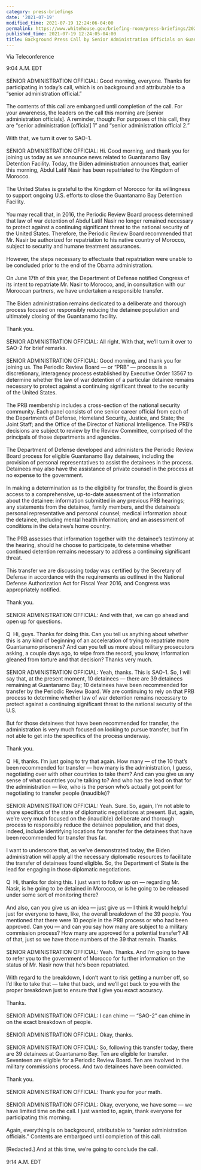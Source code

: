 ```yaml
---
category: press-briefings
date: '2021-07-19'
modified_time: 2021-07-19 12:24:06-04:00
permalink: https://www.whitehouse.gov/briefing-room/press-briefings/2021/07/19/background-press-call-by-senior-administration-officials-on-guantanamo-bay/
published_time: 2021-07-19 12:24:05-04:00
title: Background Press Call by Senior Administration Officials on Guantanamo Bay
---
```

 
Via Teleconference

9:04 A.M. EDT  
   
SENIOR ADMINISTRATION OFFICIAL: Good morning, everyone. Thanks for
participating in today’s call, which is on background and attributable
to a “senior administration official.”  
   
The contents of this call are embargoed until completion of the call.
For your awareness, the leaders on the call this morning are \[senior
administration officials\]. A reminder, though: For purposes of this
call, they are “senior administration \[official\] 1” and “senior
administration official 2.”  
   
With that, we turn it over to SAO-1.  
   
SENIOR ADMINISTRATION OFFICIAL: Hi. Good morning, and thank you for
joining us today as we announce news related to Guantanamo Bay Detention
Facility. Today, the Biden administration announces that, earlier this
morning, Abdul Latif Nasir has been repatriated to the Kingdom of
Morocco.  
   
The United States is grateful to the Kingdom of Morocco for its
willingness to support ongoing U.S. efforts to close the Guantanamo Bay
Detention Facility.  
   
You may recall that, in 2016, the Periodic Review Board process
determined that law of war detention of Abdul Latif Nasir no longer
remained necessary to protect against a continuing significant threat to
the national security of the United States. Therefore, the Periodic
Review Board recommended that Mr. Nasir be authorized for repatriation
to his native country of Morocco, subject to security and humane
treatment assurances.  
   
However, the steps necessary to effectuate that repatriation were unable
to be concluded prior to the end of the Obama administration.  
   
On June 17th of this year, the Department of Defense notified Congress
of its intent to repatriate Mr. Nasir to Morocco, and, in consultation
with our Moroccan partners, we have undertaken a responsible transfer.  
   
The Biden administration remains dedicated to a deliberate and thorough
process focused on responsibly reducing the detainee population and
ultimately closing of the Guantanamo facility.  
   
Thank you.  
   
SENIOR ADMINISTRATION OFFICIAL: All right. With that, we’ll turn it over
to SAO-2 for brief remarks.  
   
SENIOR ADMINISTRATION OFFICIAL: Good morning, and thank you for joining
us. The Periodic Review Board — or “PRB” — process is a discretionary,
interagency process established by Executive Order 13567 to determine
whether the law of war detention of a particular detainee remains
necessary to protect against a continuing significant threat to the
security of the United States.  
   
The PRB membership includes a cross-section of the national security
community. Each panel consists of one senior career official from each
of the Departments of Defense, Homeland Security, Justice, and State;
the Joint Staff; and the Office of the Director of National
Intelligence. The PRB’s decisions are subject to review by the Review
Committee, comprised of the principals of those departments and
agencies.  
   
The Department of Defense developed and administers the Periodic Review
Board process for eligible Guantanamo Bay detainees, including the
provision of personal representatives to assist the detainees in the
process. Detainees may also have the assistance of private counsel in
the process at no expense to the government.  
   
In making a determination as to the eligibility for transfer, the Board
is given access to a comprehensive, up-to-date assessment of the
information about the detainee: information submitted in any previous
PRB hearings; any statements from the detainee, family members, and the
detainee’s personal representative and personal counsel; medical
information about the detainee, including mental health information; and
an assessment of conditions in the detainee’s home country.  
   
The PRB assesses that information together with the detainee’s testimony
at the hearing, should he choose to participate, to determine whether
continued detention remains necessary to address a continuing
significant threat.  
   
This transfer we are discussing today was certified by the Secretary of
Defense in accordance with the requirements as outlined in the National
Defense Authorization Act for Fiscal Year 2016, and Congress was
appropriately notified.  
   
Thank you.  
   
SENIOR ADMINISTRATION OFFICIAL: And with that, we can go ahead and open
up for questions.  
   
Q  Hi, guys. Thanks for doing this. Can you tell us anything about
whether this is any kind of beginning of an acceleration of trying to
repatriate more Guantanamo prisoners? And can you tell us more about
military prosecutors asking, a couple days ago, to wipe from the record,
you know, information gleaned from torture and that decision? Thanks
very much.  
   
SENIOR ADMINISTRATION OFFICIAL: Yeah, thanks. This is SAO-1. So, I will
say that, at the present moment, 10 detainees — there are 39 detainees
remaining at Guantanamo Bay; 10 detainees have been recommended for
transfer by the Periodic Review Board. We are continuing to rely on that
PRB process to determine whether law of war detention remains necessary
to protect against a continuing significant threat to the national
security of the U.S.  
   
But for those detainees that have been recommended for transfer, the
administration is very much focused on looking to pursue transfer, but
I’m not able to get into the specifics of the process underway.  
   
Thank you.  
   
Q  Hi, thanks. I’m just going to try that again. How many — of the 10
that’s been recommended for transfer — how many is the administration, I
guess, negotiating over with other countries to take them? And can you
give us any sense of what countries you’re talking to? And who has the
lead on that for the administration — like, who is the person who’s
actually got point for negotiating to transfer people (inaudible)?  
   
SENIOR ADMINISTRATION OFFICIAL: Yeah. Sure. So, again, I’m not able to
share specifics of the state of diplomatic negotiations at present. But,
again, we’re very much focused on the (inaudible) deliberate and
thorough process to responsibly reduce the detainee population, and that
does, indeed, include identifying locations for transfer for the
detainees that have been recommended for transfer thus far.  
   
I want to underscore that, as we’ve demonstrated today, the Biden
administration will apply all the necessary diplomatic resources to
facilitate the transfer of detainees found eligible. So, the Department
of State is the lead for engaging in those diplomatic negotiations.  
   
Q  Hi, thanks for doing this. I just want to follow up on — regarding
Mr. Nasir, is he going to be detained in Morocco, or is he going to be
released under some sort of monitoring there?  
   
And also, can you give us an idea — just give us — I think it would
helpful just for everyone to have, like, the overall breakdown of the 39
people. You mentioned that there were 10 people in the PRB process or
who had been approved. Can you — and can you say how many are subject to
a military commission process? How many are approved for a potential
transfer? All of that, just so we have those numbers of the 39 that
remain. Thanks.  
   
SENIOR ADMINISTRATION OFFICIAL: Yeah. Thanks. And I’m going to have to
refer you to the government of Morocco for further information on the
status of Mr. Nasir now that he’s been repatriated.  
   
With regard to the breakdown, I don’t want to risk getting a number off,
so I’d like to take that — take that back, and we’ll get back to you
with the proper breakdown just to ensure that I give you exact
accuracy.  
   
Thanks.  
   
SENIOR ADMINISTRATION OFFICIAL: I can chime — “SAO-2” can chime in on
the exact breakdown of people.  
   
SENIOR ADMINISTRATION OFFICIAL: Okay, thanks.  
   
SENIOR ADMINISTRATION OFFICIAL: So, following this transfer today, there
are 39 detainees at Guantanamo Bay. Ten are eligible for transfer.
Seventeen are eligible for a Periodic Review Board. Ten are involved in
the military commissions process. And two detainees have been
convicted.  
   
Thank you.  
   
SENIOR ADMINISTRATION OFFICIAL: Thank you for your math.  
   
SENIOR ADMINISTRATION OFFICIAL: Okay, everyone, we have some — we have
limited time on the call. I just wanted to, again, thank everyone for
participating this morning.  
   
Again, everything is on background, attributable to “senior
administration officials.” Contents are embargoed until completion of
this call.  
   
\[Redacted.\] And at this time, we’re going to conclude the call.  
   
9:14 A.M. EDT
